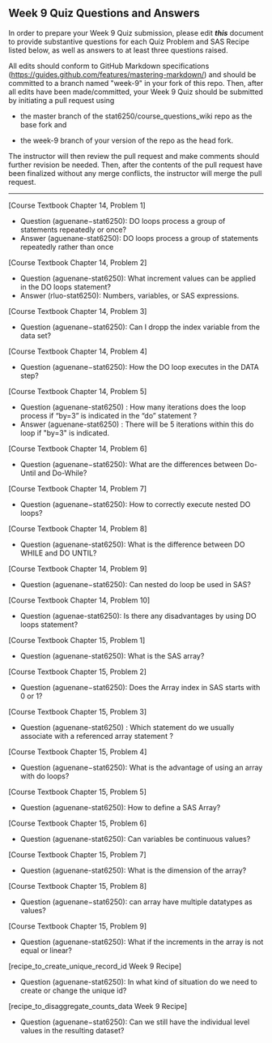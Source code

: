 ## Week 9 Quiz Questions and Answers

In order to prepare your Week 9 Quiz submission, please edit ***this*** document to provide substantive questions for each Quiz Problem and SAS Recipe listed below, as well as answers to at least three questions raised.

All edits should conform to GitHub Markdown specifications (https://guides.github.com/features/mastering-markdown/) and should be committed to a branch named "week-9" in your fork of this repo. Then, after all edits have been made/committed, your Week 9 Quiz should be submitted by initiating a pull request using

- the master branch of the stat6250/course_questions_wiki repo as the base fork and

- the week-9 branch of your version of the repo as the head fork.

The instructor will then review the pull request and make comments should further revision be needed. Then, after the contents of the pull request have been finalized without any merge conflicts, the instructor will merge the pull request.

********************************************************************************



[Course Textbook Chapter 14, Problem 1]
- Question (aguenane−stat6250): DO loops process a group of statements repeatedly or once?
- Answer (aguenane-stat6250): DO loops process a group of statements repeatedly rather than once



[Course Textbook Chapter 14, Problem 2]
- Question (aguenane-stat6250): What increment values can be applied in the DO loops statement?
- Answer (rluo-stat6250): Numbers, variables, or SAS expressions.



[Course Textbook Chapter 14, Problem 3]
- Question (aguenane−stat6250): Can I dropp the index variable from the data set?



[Course Textbook Chapter 14, Problem 4]
- Question (aguenane−stat6250): How the DO loop executes in the DATA step?



[Course Textbook Chapter 14, Problem 5]
- Question (aguenane-stat6250) : How many iterations does the loop process if “by=3” is indicated in the “do” statement ?
- Answer (aguenane-stat6250) : There will be 5 iterations within this do loop if "by=3" is indicated.



[Course Textbook Chapter 14, Problem 6]
- Question (aguenane−stat6250): What are the differences between Do-Until and Do-While?



[Course Textbook Chapter 14, Problem 7]
- Question (aguenane−stat6250): How to correctly execute nested DO loops?



[Course Textbook Chapter 14, Problem 8]
- Question (aguenane-stat6250): What is the difference between DO WHILE and DO UNTIL?



[Course Textbook Chapter 14, Problem 9]
- Question (aguenane−stat6250): Can nested do loop be used in SAS?



[Course Textbook Chapter 14, Problem 10]
- Question (aguenae-stat6250): Is there any disadvantages by using DO loops statement?



[Course Textbook Chapter 15, Problem 1]
- Question (aguenane-stat6250): What is the SAS array?



[Course Textbook Chapter 15, Problem 2]
- Question (aguenane−stat6250): Does the Array index in SAS starts with 0 or 1?



[Course Textbook Chapter 15, Problem 3]
- Question (aguenane-stat6250) : Which statement do we usually associate with a referenced array statement ?



[Course Textbook Chapter 15, Problem 4]
- Question (aguenane−stat6250): What is the advantage of using an array with do loops?



[Course Textbook Chapter 15, Problem 5]
- Question (aguenane-stat6250): How to define a SAS Array?



[Course Textbook Chapter 15, Problem 6]
- Question (aguenane-stat6250): Can variables be continuous values?



[Course Textbook Chapter 15, Problem 7]
- Question (aguenane-stat6250): What is the dimension of the array?



[Course Textbook Chapter 15, Problem 8]
- Question (aguenane−stat6250): can array have multiple datatypes as values?



[Course Textbook Chapter 15, Problem 9]
- Question (aguenane-stat6250): What if the increments in the array is not equal or linear?



[recipe_to_create_unique_record_id Week 9 Recipe]
- Question (aguenane-stat6250): In what kind of situation do we need to create or change the unique id?


[recipe_to_disaggregate_counts_data Week 9 Recipe]
- Question (aguenane−stat6250): Can we still have the individual level values in the resulting dataset?



